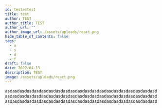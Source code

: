 ```yaml
---
id: testestest
title: test
author: TEST
author_title: TEST
author_url: ""
author_image_url: /assets/uploads/react.png
hide_table_of_contents: false
tags:
  - a
  - s
  - d
  - f
draft: false
date: 2022-04-13
description: TEST
image: /assets/uploads/react.png
---
```

asdasdasdasdasdasdasdasdasdasdasdasdasdasdasdasdasdasdasdasdasdasdasdasdasdasdasdasdasdasdasdasdasdasdasdasdasdasdasdasdasdasdasdasdasdasdasdasdasdasdasdasdasdasdasdasdasdasdasdasdasdasdasd